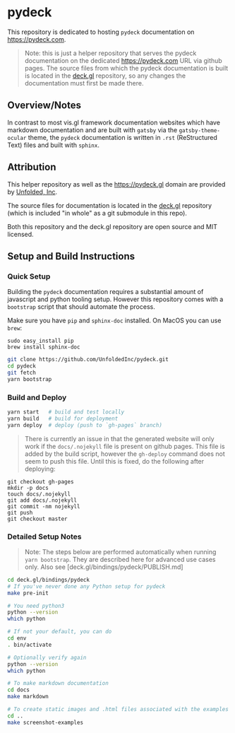 # pydeck

This repository is dedicated to hosting `pydeck` documentation on https://pydeck.com.

> Note: this is just a helper repository that serves the pydeck documentation on the dedicated https://pydeck.com URL via github pages. The source files from which the pydeck documentation is built is located in the [deck.gl](https://github.com/uber/deck.gl) repository, so any changes the documentation must first be made there.

## Overview/Notes

In contrast to most vis.gl framework documentation websites which have markdown documentation and are built with `gatsby` via the `gatsby-theme-ocular` theme, the `pydeck` documentation is written in `.rst` (ReStructured Text) files and built with `sphinx`.

## Attribution

This helper repository as well as the https://pydeck.gl domain are provided by [Unfolded, Inc](www.unfolded.ai).

The source files for documentation is located in the [deck.gl](https://github.com/uber/deck.gl) repository (which is included "in whole" as a git submodule in this repo).

Both this repository and the deck.gl repository are open source and MIT licensed.

## Setup and Build Instructions

### Quick Setup

Building the `pydeck` documentation requires a substantial amount of javascript and python tooling setup. However this repository comes with a `bootstrap` script that should automate the process.

Make sure you have `pip` and `sphinx-doc` installed. On MacOS you can use `brew`:
```
sudo easy_install pip
brew install sphinx-doc
```

```sh
git clone https://github.com/UnfoldedInc/pydeck.git
cd pydeck
git fetch
yarn bootstrap
```

### Build and Deploy

```sh
yarn start   # build and test locally
yarn build   # build for deployment
yarn deploy  # deploy (push to `gh-pages` branch)
```

> There is currently an issue in that the generated website will only work if the `docs/.nojekyll` file is present on github pages. This file is added by the build script, however the `gh-deploy` command does not seem to push this file. Until this is fixed, do the following after deploying:

```
git checkout gh-pages
mkdir -p docs
touch docs/.nojekyll
git add docs/.nojekyll
git commit -nm nojekyll
git push
git checkout master
```

### Detailed Setup Notes

> Note: The steps below are performed automatically when running `yarn bootstrap`. They are described here for advanced use cases only. Also see [deck.gl/bindings/pydeck/PUBLISH.md]

```bash
cd deck.gl/bindings/pydeck
# If you've never done any Python setup for pydeck
make pre-init

# You need python3
python --version
which python

# If not your default, you can do 
cd env
. bin/activate

# Optionally verify again
python --version
which python

# To make markdown documentation
cd docs
make markdown

# To create static images and .html files associated with the examples in `examples/`
cd ..
make screenshot-examples
```
